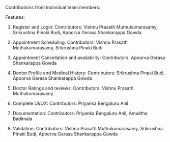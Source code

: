 Contributions from Individual team members:

Features:
1) Register and Login:
Contributors: Vishnu Prasath Muthukumarasamy,
Srikrushna Pinaki Budi,
Apoorva Gerasa Shankarappa Gowda

2) Appointment Scheduling:
Contributors: Vishnu Prasath Muthukumarasamy,
Srikrushna Pinaki Budi

3) Appointment Cancellation and availability:
Contributors: Apoorva Gerasa Shankarappa Gowda

4) Doctor Profile and Medical History:
Contributors: Srikrushna Pinaki Budi,
Apoorva Gerasa Shankarappa Gowda

5) Doctor Ratings and reviews:
Contributors: Vishnu Prasath Muthukumarasamy

6) Complete UI/UX:
Contributors: Priyanka Bengaluru Anil

7) Documentation:
Contributors: Priyanka Bengaluru Anil,
Amuktha Badimala

8) Validation:
Contributors: Vishnu Prasath Muthukumarasamy,
Srikrushna Pinaki Budi,
Apoorva Gerasa Shankarappa Gowda
